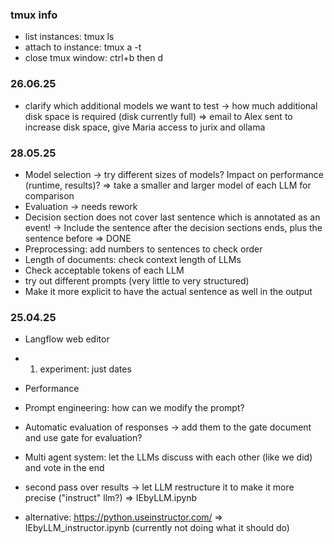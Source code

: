 ### tmux info
- list instances: tmux ls
- attach to instance: tmux a -t <instance>
- close tmux window: ctrl+b then d

### 26.06.25
- clarify which additional models we want to test -> how much additional disk space is required (disk currently full)
=> email to Alex sent to increase disk space, give Maria access to jurix and ollama

### 28.05.25

- Model selection -> try different sizes of models? Impact on performance (runtime, results)?
=> take a smaller and larger model of each LLM for comparison
- Evaluation -> needs rework
- Decision section does not cover last sentence which is annotated as an event! 
-> Include the sentence after the decision sections ends, plus the sentence before 
=> DONE
- Preprocessing: add numbers to sentences to check order
- Length of documents: check context length of LLMs
- Check acceptable tokens of each LLM
- try out different prompts (very little to very structured)
- Make it more explicit to have the actual sentence as well in the output

### 25.04.25

- Langflow web editor
- 1. experiment: just dates
- Performance 
- Prompt engineering: how can we modify the prompt?
- Automatic evaluation of responses -> add them to the gate document and use gate for evaluation?
- Multi agent system: let the LLMs discuss with each other (like we did) and vote in the end

- second pass over results -> let LLM restructure it to make it more precise ("instruct" llm?)
=> IEbyLLM.ipynb
- alternative: https://python.useinstructor.com/
=> IEbyLLM_instructor.ipynb (currently not doing what it should do) 